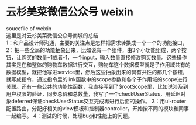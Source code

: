 # 云杉美菜微信公众号 weixin
soucefile of weixin  
这里是对云杉美菜微信公众号商城的总结  
1：和产品设计师沟通，主要的关注点是怎样把需求转换成一个一个的功能接口， 
2：把一些全局的功能抽象出来，比如说有一个组件，由3个小功能组成，两个按钮，让购买的数量+1或者-1，一个input，输入数量直接修改购买数量。这些操作其实是在和整体的购物车数据进行交互，购物车这个数据模型就是子作用域共有的数据模型，就把他写进service里，然后这些抽象出来的具有共性的那几个按钮，就写成指令，通过指令里的link函数中的scope参数和各个子作用域的scope进行关联。还有一些公共的功能性函数，我直接写到了$rootScope里，比如说涉及到用户权限的验证，同步总价和总数量，我写了一个checkUserStatus，用延迟对象deferred保证checkUserStatus交互完成再进行后面的操作。 
3：用ui-router配置路由，分配好相关的view模板和控制器controller，开始按不同的模块和同事一起编写。 
4：测试的时候，处理bug和性能上的问题。
